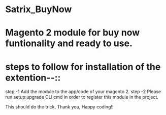 # Satrix_BuyNow
# Magento 2 module for buy now funtionality and ready to use.
# steps to follow for installation of the extention--::

step -1 Add the module to the app/code of your magento 2.
step -2 Please run setup:upgrade CLI cmd in order to register this module in the project. 

This should do the trick, Thank you,
Happy coding!!
